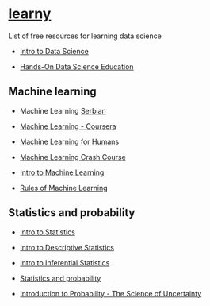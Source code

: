 # [learny](../)

List of free resources for learning data science

- [Intro to Data Science](https://www.udacity.com/course/intro-to-data-science--ud359)

- [Hands-On Data Science Education](https://www.kaggle.com/learn/overview)

## Machine learning

- Machine Learning [Serbian](http://ml.matf.bg.ac.rs/readings/ml.pdf)

- [Machine Learning - Coursera](https://www.coursera.org/learn/machine-learning)

- [Machine Learning for Humans](https://medium.com/machine-learning-for-humans/why-machine-learning-matters-6164faf1df12)

- [Machine Learning Crash Course](https://developers.google.com/machine-learning/crash-course/)

- [Intro to Machine Learning](https://classroom.udacity.com/courses/ud120)

- [Rules of Machine Learning](https://developers.google.com/machine-learning/guides/rules-of-ml/)

## Statistics and probability

- [Intro to Statistics](https://www.udacity.com/course/intro-to-statistics--st101)

- [Intro to Descriptive Statistics](https://www.udacity.com/course/intro-to-descriptive-statistics--ud827)

- [Intro to Inferential Statistics](https://www.udacity.com/course/intro-to-inferential-statistics--ud201)

- [Statistics and probability](https://www.khanacademy.org/math/statistics-probability)

- [Introduction to Probability - The Science of Uncertainty](https://www.edx.org/course/introduction-probability-science-mitx-6-041x-2)
